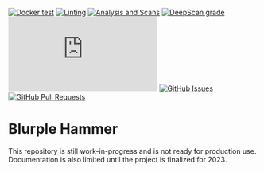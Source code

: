 [![Docker test](https://img.shields.io/github/actions/workflow/status/project-blurple/blurple-hammer/docker-test.yml)](https://github.com/project-blurple/blurple-hammer/actions/workflows/docker-test.yml)
[![Linting](https://img.shields.io/github/actions/workflow/status/project-blurple/blurple-hammer/linting.yml?label=quality)](https://github.com/project-blurple/blurple-hammer/actions/workflows/linting.yml)
[![Analysis and Scans](https://img.shields.io/github/actions/workflow/status/project-blurple/blurple-hammer/analysis-and-scans.yml?label=scan)](https://github.com/project-blurple/blurple-hammer/actions/workflows/analysis-and-scans.yml)
[![DeepScan grade](https://deepscan.io/api/teams/16173/projects/22743/branches/674974/badge/grade.svg)](https://deepscan.io/dashboard#view=project&tid=16173&pid=22743&bid=674974)
[![discord.js version](https://img.shields.io/github/package-json/dependency-version/project-blurple/blurple-hammer/discord.js)](https://www.npmjs.com/package/discord.js)
[![GitHub Issues](https://img.shields.io/github/issues-raw/project-blurple/blurple-hammer.svg)](https://github.com/project-blurple/blurple-hammer/issues)
[![GitHub Pull Requests](https://img.shields.io/github/issues-pr-raw/project-blurple/blurple-hammer.svg)](https://github.com/project-blurple/blurple-hammer/pulls)

# Blurple Hammer

This repository is still work-in-progress and is not ready for production use. Documentation is also limited until the project is finalized for 2023.
